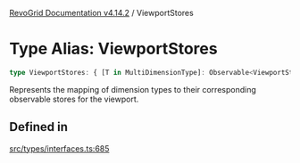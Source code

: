 [RevoGrid Documentation v4.14.2](README.md) / ViewportStores

# Type Alias: ViewportStores

```ts
type ViewportStores: { [T in MultiDimensionType]: Observable<ViewportState> };
```

Represents the mapping of dimension types to their corresponding observable stores for the viewport.

## Defined in

[src/types/interfaces.ts:685](https://github.com/revolist/revogrid/blob/29f379095274a66a187c28b49fe0e1fb4170d3ea/src/types/interfaces.ts#L685)
